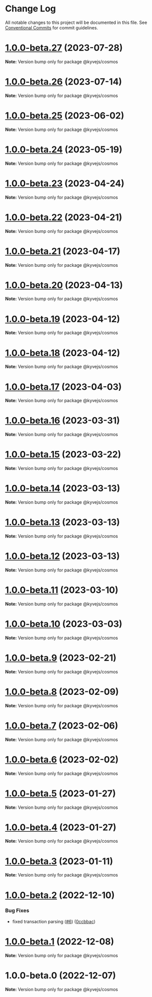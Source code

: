# Change Log

All notable changes to this project will be documented in this file.
See [Conventional Commits](https://conventionalcommits.org) for commit guidelines.

# [1.0.0-beta.27](https://github.com/KYVENetwork/kyvejs/compare/@kyvejs/cosmos@1.0.0-beta.26...@kyvejs/cosmos@1.0.0-beta.27) (2023-07-28)

**Note:** Version bump only for package @kyvejs/cosmos

# [1.0.0-beta.26](https://github.com/KYVENetwork/kyvejs/compare/@kyvejs/cosmos@1.0.0-beta.25...@kyvejs/cosmos@1.0.0-beta.26) (2023-07-14)

**Note:** Version bump only for package @kyvejs/cosmos

# [1.0.0-beta.25](https://github.com/KYVENetwork/kyvejs/compare/@kyvejs/cosmos@1.0.0-beta.24...@kyvejs/cosmos@1.0.0-beta.25) (2023-06-02)

**Note:** Version bump only for package @kyvejs/cosmos

# [1.0.0-beta.24](https://github.com/KYVENetwork/kyvejs/compare/@kyvejs/cosmos@1.0.0-beta.23...@kyvejs/cosmos@1.0.0-beta.24) (2023-05-19)

**Note:** Version bump only for package @kyvejs/cosmos

# [1.0.0-beta.23](https://github.com/KYVENetwork/kyvejs/compare/@kyvejs/cosmos@1.0.0-beta.22...@kyvejs/cosmos@1.0.0-beta.23) (2023-04-24)

**Note:** Version bump only for package @kyvejs/cosmos

# [1.0.0-beta.22](https://github.com/KYVENetwork/kyvejs/compare/@kyvejs/cosmos@1.0.0-beta.21...@kyvejs/cosmos@1.0.0-beta.22) (2023-04-21)

**Note:** Version bump only for package @kyvejs/cosmos

# [1.0.0-beta.21](https://github.com/KYVENetwork/kyvejs/compare/@kyvejs/cosmos@1.0.0-beta.20...@kyvejs/cosmos@1.0.0-beta.21) (2023-04-17)

**Note:** Version bump only for package @kyvejs/cosmos

# [1.0.0-beta.20](https://github.com/KYVENetwork/kyvejs/compare/@kyvejs/cosmos@1.0.0-beta.19...@kyvejs/cosmos@1.0.0-beta.20) (2023-04-13)

**Note:** Version bump only for package @kyvejs/cosmos

# [1.0.0-beta.19](https://github.com/KYVENetwork/kyvejs/compare/@kyvejs/cosmos@1.0.0-beta.18...@kyvejs/cosmos@1.0.0-beta.19) (2023-04-12)

**Note:** Version bump only for package @kyvejs/cosmos

# [1.0.0-beta.18](https://github.com/KYVENetwork/kyvejs/compare/@kyvejs/cosmos@1.0.0-beta.17...@kyvejs/cosmos@1.0.0-beta.18) (2023-04-12)

**Note:** Version bump only for package @kyvejs/cosmos

# [1.0.0-beta.17](https://github.com/KYVENetwork/kyvejs/compare/@kyvejs/cosmos@1.0.0-beta.16...@kyvejs/cosmos@1.0.0-beta.17) (2023-04-03)

**Note:** Version bump only for package @kyvejs/cosmos

# [1.0.0-beta.16](https://github.com/KYVENetwork/kyvejs/compare/@kyvejs/cosmos@1.0.0-beta.15...@kyvejs/cosmos@1.0.0-beta.16) (2023-03-31)

**Note:** Version bump only for package @kyvejs/cosmos

# [1.0.0-beta.15](https://github.com/KYVENetwork/kyvejs/compare/@kyvejs/cosmos@1.0.0-beta.14...@kyvejs/cosmos@1.0.0-beta.15) (2023-03-22)

**Note:** Version bump only for package @kyvejs/cosmos

# [1.0.0-beta.14](https://github.com/KYVENetwork/kyvejs/compare/@kyvejs/cosmos@1.0.0-beta.13...@kyvejs/cosmos@1.0.0-beta.14) (2023-03-13)

**Note:** Version bump only for package @kyvejs/cosmos

# [1.0.0-beta.13](https://github.com/KYVENetwork/kyvejs/compare/@kyvejs/cosmos@1.0.0-beta.12...@kyvejs/cosmos@1.0.0-beta.13) (2023-03-13)

**Note:** Version bump only for package @kyvejs/cosmos

# [1.0.0-beta.12](https://github.com/KYVENetwork/kyvejs/compare/@kyvejs/cosmos@1.0.0-beta.11...@kyvejs/cosmos@1.0.0-beta.12) (2023-03-13)

**Note:** Version bump only for package @kyvejs/cosmos

# [1.0.0-beta.11](https://github.com/KYVENetwork/kyvejs/compare/@kyvejs/cosmos@1.0.0-beta.10...@kyvejs/cosmos@1.0.0-beta.11) (2023-03-10)

**Note:** Version bump only for package @kyvejs/cosmos

# [1.0.0-beta.10](https://github.com/KYVENetwork/kyvejs/compare/@kyvejs/cosmos@1.0.0-beta.9...@kyvejs/cosmos@1.0.0-beta.10) (2023-03-03)

**Note:** Version bump only for package @kyvejs/cosmos

# [1.0.0-beta.9](https://github.com/KYVENetwork/kyvejs/compare/@kyvejs/cosmos@1.0.0-beta.8...@kyvejs/cosmos@1.0.0-beta.9) (2023-02-21)

**Note:** Version bump only for package @kyvejs/cosmos

# [1.0.0-beta.8](https://github.com/KYVENetwork/kyvejs/compare/@kyvejs/cosmos@1.0.0-beta.7...@kyvejs/cosmos@1.0.0-beta.8) (2023-02-09)

**Note:** Version bump only for package @kyvejs/cosmos

# [1.0.0-beta.7](https://github.com/KYVENetwork/kyvejs/compare/@kyvejs/cosmos@1.0.0-beta.6...@kyvejs/cosmos@1.0.0-beta.7) (2023-02-06)

**Note:** Version bump only for package @kyvejs/cosmos

# [1.0.0-beta.6](https://github.com/KYVENetwork/kyvejs/compare/@kyvejs/cosmos@1.0.0-beta.5...@kyvejs/cosmos@1.0.0-beta.6) (2023-02-02)

**Note:** Version bump only for package @kyvejs/cosmos

# [1.0.0-beta.5](https://github.com/KYVENetwork/kyvejs/compare/@kyvejs/cosmos@1.0.0-beta.4...@kyvejs/cosmos@1.0.0-beta.5) (2023-01-27)

**Note:** Version bump only for package @kyvejs/cosmos

# [1.0.0-beta.4](https://github.com/KYVENetwork/kyvejs/compare/@kyvejs/cosmos@1.0.0-beta.3...@kyvejs/cosmos@1.0.0-beta.4) (2023-01-27)

**Note:** Version bump only for package @kyvejs/cosmos

# [1.0.0-beta.3](https://github.com/KYVENetwork/kyvejs/compare/@kyvejs/cosmos@1.0.0-beta.2...@kyvejs/cosmos@1.0.0-beta.3) (2023-01-11)

**Note:** Version bump only for package @kyvejs/cosmos

# [1.0.0-beta.2](https://github.com/KYVENetwork/kyvejs/compare/@kyvejs/cosmos@1.0.0-beta.1...@kyvejs/cosmos@1.0.0-beta.2) (2022-12-10)

### Bug Fixes

- fixed transaction parsing ([#6](https://github.com/KYVENetwork/kyvejs/issues/6)) ([0ccbbac](https://github.com/KYVENetwork/kyvejs/commit/0ccbbac11439ce1e5a6014c3ac675ea71bb3033e))

# [1.0.0-beta.1](https://github.com/KYVENetwork/kyvejs/compare/@kyvejs/cosmos@1.0.0-beta.0...@kyvejs/cosmos@1.0.0-beta.1) (2022-12-08)

**Note:** Version bump only for package @kyvejs/cosmos

# 1.0.0-beta.0 (2022-12-07)

**Note:** Version bump only for package @kyvejs/cosmos
